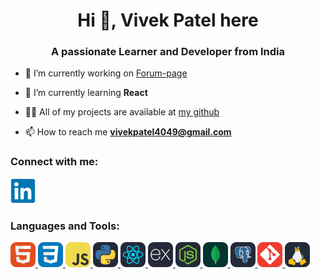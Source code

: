 <h1 align="center">Hi 👋, Vivek Patel here</h1>
<h3 align="center">A passionate Learner and Developer from India</h3>

- 🔭 I’m currently working on [Forum-page](https://github.com/drejt/forum-page)

- 🌱 I’m currently learning **React**

- 👨‍💻 All of my projects are available at [my github](https://github.com/drejt?tab=repositories)

<!--- 📝 I regularly write articles on [blog.link](blog.link) -->

- 📫 How to reach me **vivekpatel4049@gmail.com**

<!-- - 📄 Know about my experiences [resume.link](resume.link) -->

<h3 align="left">Connect with me:</h3>
<p align="left">
   <a href="https://linkedin.com/in/drejt" target="_blank" rel="noreferrer">
  <img src="https://raw.githubusercontent.com/devicons/devicon/55609aa5bd817ff167afce0d965585c92040787a/icons/linkedin/linkedin-original.svg" alt="linkedin" width="40" height="40"/> 
</a>
</p>

<h3 align="left">Languages and Tools:</h3>
<p align="left">
   <a href="https://developer.mozilla.org/en-US/docs/Web/HTML" target="_blank" rel="noreferrer">
      <img src="https://github.com/tandpfun/skill-icons/raw/main/icons/HTML.svg" alt="html5" width="40" height="40"/>
   </a>
   <a href="https://developer.mozilla.org/en-US/docs/Web/CSS" target="_blank" rel="noreferrer">
      <img src="https://raw.githubusercontent.com/tandpfun/skill-icons/59059d9d1a2c092696dc66e00931cc1181a4ce1f/icons/CSS.svg" alt="css3" width="40" height="40"/>
   </a>
   <a href="https://developer.mozilla.org/en-US/docs/Web/JavaScript" target="_blank" rel="noreferrer">
      <img src="https://github.com/tandpfun/skill-icons/raw/main/icons/JavaScript.svg" alt="javascript" width="40" height="40"/>
   </a>
   <a href="https://www.python.org" target="_blank" rel="noreferrer">
      <img src="https://github.com/tandpfun/skill-icons/raw/main/icons/Python-Dark.svg" alt="python" width="40" height="40"/>
   </a>
   <a href="https://reactjs.org/" target="_blank" rel="noreferrer">
      <img src="https://github.com/tandpfun/skill-icons/blob/main/icons/React-Dark.svg" alt="react" width="40" height="40"/>
   </a>
   <a href="https://expressjs.com" target="_blank" rel="noreferrer">
      <img src="https://raw.githubusercontent.com/tandpfun/skill-icons/59059d9d1a2c092696dc66e00931cc1181a4ce1f/icons/ExpressJS-Dark.svg" alt="express" width="40" height="40"/>
   </a>
   <a href="https://nodejs.org" target="_blank" rel="noreferrer"> 
      <img src="https://github.com/tandpfun/skill-icons/raw/main/icons/NodeJS-Dark.svg" alt="nodejs" width="40" height="40"/> 
   </a>
   <a href="https://www.mongodb.com/" target="_blank" rel="noreferrer">
      <img src="https://github.com/tandpfun/skill-icons/raw/main/icons/MongoDB.svg" alt="mongodb" width="40" height="40"/> 
   </a>
   <a href="https://www.postgresql.org" target="_blank" rel="noreferrer">
      <img src="https://github.com/tandpfun/skill-icons/raw/main/icons/PostgreSQL-Dark.svg" alt="postgresql" width="40" height="40"/>
   </a>
   <a href="https://git-scm.com/" target="_blank" rel="noreferrer">
      <img src="https://github.com/tandpfun/skill-icons/raw/main/icons/Git.svg" alt="git" width="40" height="40"/>
   </a>
   <a href="https://www.linux.org/" target="_blank" rel="noreferrer">
      <img src="https://github.com/tandpfun/skill-icons/raw/main/icons/Linux-Dark.svg" alt="linux" width="40" height="40"/> 
   </a>
</p>
